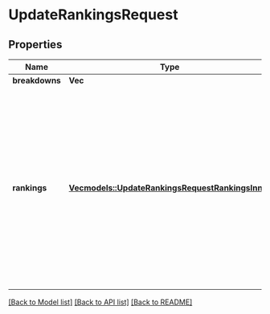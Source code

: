 # UpdateRankingsRequest

## Properties

Name | Type | Description | Notes
------------ | ------------- | ------------- | -------------
**breakdowns** | **Vec<String>** |  | 
**rankings** | [**Vec<models::UpdateRankingsRequestRankingsInner>**](updateRankings_request_rankings_inner.md) | List of dicts describing ranking data. In addition to the properties given, there should be one K/V pair for each item in the `breakdown` section (to pass game-specific ranking elements) | 

[[Back to Model list]](../README.md#documentation-for-models) [[Back to API list]](../README.md#documentation-for-api-endpoints) [[Back to README]](../README.md)



